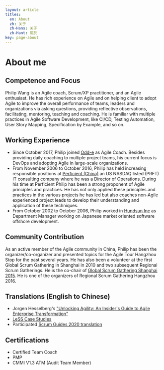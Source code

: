 ```yaml
---
layout: article
titles:
  en: About
  zh: 关于
  zh-Hans: 关于
  zh-Hant: 關於
key: page-about
---
```


# About me

## Competence and Focus

Philip Wang is an Agile coach, Scrum/XP practitioner, and an Agile enthusiast. He has rich experience on Agile and on helping client to adopt Agile to improve the overall performance of teams, leaders and organizations via asking questions, providing reflective observations, facilitating, mentoring, teaching and coaching. He is familiar with multiple practices in Agile Software Development, like CI/CD, Testing Automation, User Story Mapping, Specification by Example, and so on.

## Working Experience

- Since October 2017, Philip joined [Odd-e](http://odd-e.com) as Agile Coach. Besides providing daily coaching to multiple project teams, his current focus is DevOps and adopting Agile in large-scale organizations.
- From November 2006 to October 2016, Philip has held increasing responsible positions at [Perficient (China)](http://perficient.com) an US NASDAQ listed (PRFT) IT consulting company where he was a Director of Operations. During his time at Perficient Philip has been a strong proponent of Agile principles and practices. He has not only applied these principles and practices in the various projects he has led but also coaches non-Agile experienced project leads to develop their understanding and application of these techniques.
- From October 2002 to October 2006, Philip worked in [Hundsun Inc](http://hundsun.com) as Department Manager working on Japanese market oriented software offshore development.

## Community Contribution

As an active member of the Agile community in China, Philip has been the organizer/co-organizer and presented topics for the Agile Tour Hangzhou Stop for the past several years. He has also been a volunteer at the first Global Scrum Gathering in Shanghai in 2010 and two subsequent Regional Scrum Gatherings. He is the co-chair of [Global Scrum Gathering Shanghai 2015](https://www.scrumalliance.org/ScrumRedesignDEVSite/media/ScrumAllianceMedia/Global%20Scrum%20Gatherings/2015%20Shanghai/SGSHA_SessionDescriptions_Aug31.pdf). He is one of the organizers of Regional Scrum Gathering Hangzhou 2016.

## Translations (English to Chinese)

- Jorgen Hesselberg's ["Unlocking Agility: An Insider's Guide to Agile Enterprise Transformation"](https://book.douban.com/subject/35187669/)
- [LeSS Case Studies](https://less.works/zh-CN/case-studies/index)
- Participated [Scrum Guides 2020 translation](https://scrumguides.org/docs/scrumguide/v2020/2020-Scrum-Guide-Chinese-Simplified.pdf)

## Certifications

- Certified Team Coach
- PMP
- CMMI V1.3 ATM (Audit Team Member)
